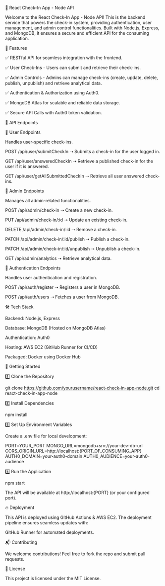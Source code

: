 🚀 React Check-In App - Node API

Welcome to the React Check-In App - Node API! This is the backend
service that powers the check-in system, providing authentication, user
management, and admin control functionalities. Built with Node.js,
Express, and MongoDB, it ensures a secure and efficient API for the
consuming application.

📌 Features

✅ RESTful API for seamless integration with the frontend.

✅ User Check-Ins - Users can submit and retrieve their check-ins.

✅ Admin Controls - Admins can manage check-ins (create, update, delete,
publish, unpublish) and retrieve analytical data.

✅ Authentication & Authorization using Auth0.

✅ MongoDB Atlas for scalable and reliable data storage.

✅ Secure API Calls with Auth0 token validation.

📡 API Endpoints

🔹 User Endpoints

Handles user-specific check-ins.

POST /api/user/submitCheckIn ➝ Submits a check-in for the user logged
in.

GET /api/user/answeredCheckIn ➝ Retrieve a published check-in for the
user if it is answered.

GET /api/user/getAllSubmittedCheckIn ➝ Retrieve all user answered
check-ins.

🔹 Admin Endpoints

Manages all admin-related functionalities.

POST /api/admin/check-in ➝ Create a new check-in.

PUT /api/admin/check-in/:id ➝ Update an existing check-in.

DELETE /api/admin/check-in/:id ➝ Remove a check-in.

PATCH /api/admin/check-in/:id/publish ➝ Publish a check-in.

PATCH /api/admin/check-in/:id/unpublish ➝ Unpublish a check-in.

GET /api/admin/analytics ➝ Retrieve analytical data.

🔹 Authentication Endpoints

Handles user authentication and registration.

POST /api/auth/register ➝ Registers a user in MongoDB.

POST /api/auth/users ➝ Fetches a user from MongoDB.

🛠️ Tech Stack

Backend: Node.js, Express

Database: MongoDB (Hosted on MongoDB Atlas)

Authentication: Auth0

Hosting: AWS EC2 (GitHub Runner for CI/CD)

Packaged: Docker using Docker Hub

🚀 Getting Started

1️⃣ Clone the Repository

git clone https://github.com/yourusername/react-check-in-app-node.git cd
react-check-in-app-node

2️⃣ Install Dependencies

npm install

3️⃣ Set Up Environment Variables

Create a .env file for local development:

PORT=YOUR_PORT MONGO_URL=mongodb+srv://your-dev-db-url
CORS_ORIGIN_URL=http://localhost:{PORT_OF_CONSUMING_APP}
AUTH0_DOMAIN=your-auth0-domain AUTH0_AUDIENCE=your-auth0-audience

4️⃣ Run the Application

npm start

The API will be available at http://localhost:{PORT} (or your configured
port).

🔥 Deployment

This API is deployed using GitHub Actions & AWS EC2. The deployment
pipeline ensures seamless updates with:

GitHub Runner for automated deployments.

📬 Contributing

We welcome contributions! Feel free to fork the repo and submit pull
requests.

📜 License

This project is licensed under the MIT License.
